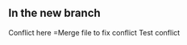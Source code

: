In the new branch
------------------------------
Conflict here
=Merge file to fix conflict
Test conflict
